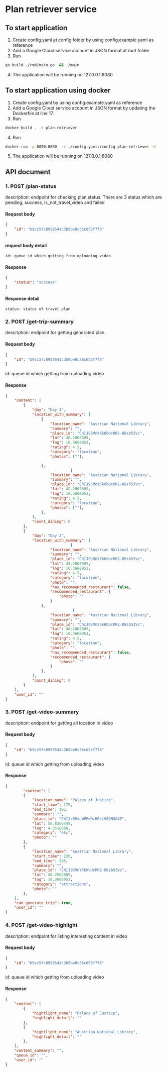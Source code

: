 # Plan retriever service

## To start application
1. Create config.yaml at config folder by using config.example.yaml as reference
2. Add a Google Cloud service account in JSON format at root folder
3. Run
```sh
go build ./cmd/main.go  && ./main
```
4. The application will be running on 127.0.0.1:8080

## To start application using docker
1. Create config.yaml by using config.example.yaml as reference
2. Add a Google Cloud service account in JSON format by updating the Dockerfile at line 17.
3. Run
```sh
docker build . -t plan-retriever
```
4. Run
```sh
docker run -p 8080:8080  -v ./config.yaml:/config plan-retriever -d
```
5. The application will be running on 127.0.0.1:8080

## API document
### 1. POST /plan-status <br />
description: endpoint for checking plan status. There are 3 status which are pending, success, is_not_travel_video and failed
#### Request body
```json
{
    "id": "b9cc5fc8959541c3b9be0c36c653f7f6"
}
```
#### request body detail
```text
id: queue id which getting from uploading video
```
#### Response
```json
{
    "status": "success"
}
```
#### Response detail
```text
status: status of travel plan
```
### 2. POST /get-trip-summary
description: endpoint for getting generated plan.
#### Request body
```json
{
    "id": "b9cc5fc8959541c3b9be0c36c653f7f6"
}
```
id: queue id which getting from uploading video
#### Response
```json
{
    "content": [
        {
            "day": "Day 1",
            "location_with_summary": [
                {
                    "location_name": "Austrian National Library",
                    "summary": "",
                    "place_id": "ChIJ9SMnY5kHbUcRR2-0Bsb53Vc",
                    "lat": 48.2062609,
                    "lng": 16.3668953,
                    "rating": 4.5,
                    "category": "location",
                    "photos": [""],

                },
                             {
                    "location_name": "Austrian National Library",
                    "summary": "",
                    "place_id": "ChIJ9SMnY5kHbUcRR2-0Bsb53Vc",
                    "lat": 48.2062609,
                    "lng": 16.3668953,
                    "rating": 4.5,
                    "category": "location",
                    "photos": [""],
                },
            ],
            "count_dining": 0
        },
        {
            "day": "Day 2",
            "location_with_summary": [
                             {
                    "location_name": "Austrian National Library",
                    "summary": "",
                    "place_id": "ChIJ9SMnY5kHbUcRR2-0Bsb53Vc",
                    "lat": 48.2062609,
                    "lng": 16.3668953,
                    "rating": 4.5,
                    "category": "location",
                    "photo": "",
                    "has_recommended_restaurant": false,
                    "recommended_restaurant": {
                        "photo": ""
                    }
                },
                              {
                    "location_name": "Austrian National Library",
                    "summary": "",
                    "place_id": "ChIJ9SMnY5kHbUcRR2-0Bsb53Vc",
                    "lat": 48.2062609,
                    "lng": 16.3668953,
                    "rating": 4.5,
                    "category": "location",
                    "photo": "",
                    "has_recommended_restaurant": false,
                    "recommended_restaurant": {
                        "photo": ""
                    }
                },
            ],
            "count_dining": 0
        }
    ],
    "user_id": ""
}
```
### 3. POST /get-video-summary
description: endpoint for getting all location in video
#### Request body
```json
{
    "id": "b9cc5fc8959541c3b9be0c36c653f7f6"
}
```
id: queue id which getting from uploading video
#### Response
```json
{
        "content": [
        {
            "location_name": "Palace of Justice",
            "start_time": 175,
            "end_time": 191,
            "summary": "",
            "place_id": "ChIJz6MvLWPEw0cRBeLV8QN50AE",
            "lat": 50.8366449,
            "lng": 4.3516068,
            "category": "etc",
            "photo": ""
        },
        {
            "location_name": "Austrian National Library",
            "start_time": 226,
            "end_time": 295,
            "summary": "",
            "place_id": "ChIJ9SMnY5kHbUcRR2-0Bsb53Vc",
            "lat": 48.2062609,
            "lng": 16.3668953,
            "category": "attractions",
            "photo": ""
        },
    ],
    "can_generate_trip": true,
    "user_id": ""
}
```
### 4. POST /get-video-highlight
description: endpoint for listing interesting content in video
#### Request body
```json
{
    "id": "b9cc5fc8959541c3b9be0c36c653f7f6"
}
```
id: queue id which getting from uploading video
#### Response
```json
{
    "content": [
        {
            "hightlight_name": "Palace of Justice",
            "highlight_detail": ""
        },
        {
            "hightlight_name": "Austrian National Library",
            "highlight_detail": ""
        },
    ],
    "content_summary": "",
    "queue_id": "",
    "user_id": ""
}
```